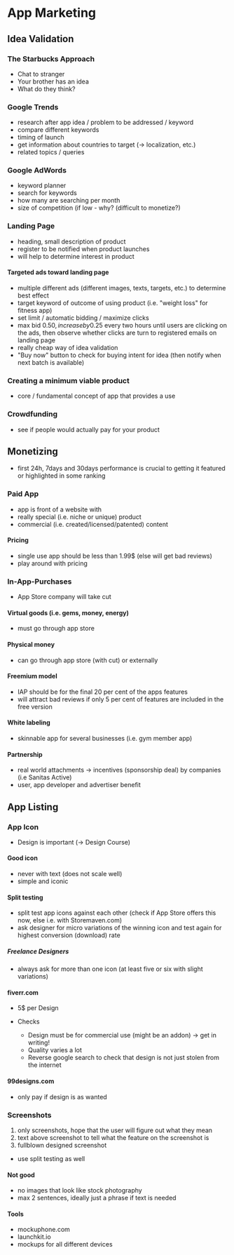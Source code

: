 # App Marketing

## Idea Validation

### The Starbucks Approach
-   Chat to stranger
-   Your brother has an idea
-   What do they think?

### Google Trends
-   research after app idea / problem to be addressed / keyword
-   compare different keywords
-   timing of launch
-   get information about countries to target (-> localization, etc.)
-   related topics / queries

### Google AdWords
-   keyword planner
-   search for keywords
-   how many are searching per month
-   size of competition (if low - why? (difficult to monetize?)

### Landing Page
-   heading, small description of product
-   register to be notified when product launches
-   will help to determine interest in product

#### Targeted ads toward landing page
-   multiple different ads (different images, texts, targets, etc.) to determine best effect
-   target keyword of outcome of using product (i.e. "weight loss" for fitness app)
-   set limit / automatic bidding / maximize clicks
-   max bid 0.50$, increase by 0.25$ every two hours until users are clicking on the ads, then observe whether clicks are turn to registered emails on landing page
-   really cheap way of idea validation 
-   "Buy now" button to check for buying intent for idea (then notify when next batch is available)

### Creating a minimum viable product
-   core / fundamental concept of app that provides a use

### Crowdfunding
-   see if people would actually pay for your product

## Monetizing
-   first 24h, 7days and 30days performance is crucial to getting it featured or highlighted in some ranking

### Paid App
-   app is front of a website with 
-   really special (i.e. niche or unique) product
-   commercial (i.e. created/licensed/patented) content

#### Pricing
-   single use app should be less than 1.99$ (else will get bad reviews)
-   play around with pricing

### In-App-Purchases
-   App Store company will take cut

#### Virtual goods (i.e. gems, money, energy)
-   must go through app store

#### Physical money
-   can go through app store (with cut) or externally

#### Freemium model
-   IAP should be for the final 20 per cent of the apps features
-   will attract bad reviews if only 5 per cent of features are included in the free version 

#### White labeling
-   skinnable app for several businesses (i.e. gym member app)

#### Partnership
-   real world attachments -> incentives (sponsorship deal) by companies (i.e Sanitas Active)
-   user, app developer and advertiser benefit

## App Listing

### App Icon
-   Design is important (-> Design Course)

#### Good icon
-   never with text (does not scale well)
-   simple and iconic

#### Split testing
-   split test app icons against each other (check if App Store offers this now, else i.e. with Storemaven.com) 
-   ask designer for micro variations of the winning icon and test again for highest conversion (download) rate

##### Freelance Designers
-   always ask for more than one icon (at least five or six with slight variations)

#### fiverr.com
-   5$ per Design

-   Checks
    -   Design must be for commercial use (might be an addon) -> get in writing!
    -   Quality varies a lot
    -   Reverse google search to check that design is not just stolen from the internet

#### 99designs.com
-   only pay if design is as wanted

### Screenshots
1.  only screenshots, hope that the user will figure out what they mean
2.  text above screenshot to tell what the feature on the screenshot is
3.  fullblown designed screenshot

-   use split testing as well

#### Not good
-   no images that look like stock photography
-   max 2 sentences, ideally just a phrase if text is needed

#### Tools
-   mockuphone.com
-   launchkit.io
-   mockups for all different devices
